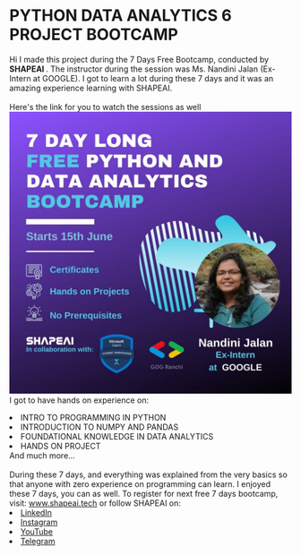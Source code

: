 # PYTHON DATA ANALYTICS 6 PROJECT BOOTCAMP
Hi I made this project during the 7 Days Free Bootcamp, conducted by <b> SHAPEAI
</b>.
The instructor during the session was Ms. Nandini Jalan (Ex-Intern at GOOGLE). I got to
learn a lot during these 7 days and it was an amazing experience learning with SHAPEAI.
<br><br>Here's the link for you to watch the sessions as well<br>
<a href="https://www.youtube.com/watch?v=Ar43AiqTTQc"> <img src="https://github.com/SushilKumar57/PYTHON-DATA-ANALYTICS-6-PROJECT/blob/main/Python%20&%20Data%20Analyst%206.jpg?raw=true"> </a>
<br>I got to have hands on experience on:
<li>INTRO TO PROGRAMMING IN PYTHON
<li>INTRODUCTION TO NUMPY AND PANDAS
<li>FOUNDATIONAL KNOWLEDGE IN DATA ANALYTICS
<li>HANDS ON PROJECT
  <br>And much more...</br>
<br>During these 7 days, and everything was explained from the very basics so that
anyone with zero experience on programming can learn.
I enjoyed these 7 days, you can as well. To register for next free 7 days bootcamp, visit:
<a href="https://www.shapeai.tech"> www.shapeai.tech</a>
or follow SHAPEAI on:
<li><a href=
"https://www.linkedin.com/in/shape-ai-71890617b">LinkedIn</a>
<li><a href=
"https://www.instagram.com/shape.ai/?hl=en">Instagram</a>
<li><a
href=
"https://www.youtube.com/watch?v=Ar43AiqTTQc">YouTube</a>
<li><a
href=
"https://t.me/joinchat/L1AAD_hzuY5hNjll">Telegram
</a>

